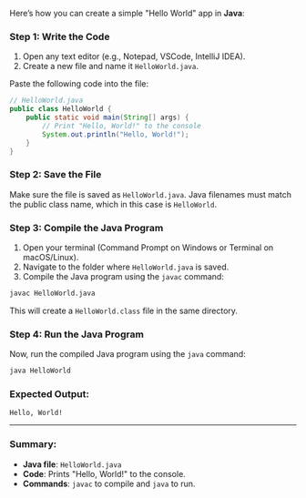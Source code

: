 Here’s how you can create a simple "Hello World" app in **Java**:

### Step 1: Write the Code

1. Open any text editor (e.g., Notepad, VSCode, IntelliJ IDEA).
2. Create a new file and name it `HelloWorld.java`.

Paste the following code into the file:

```java
// HelloWorld.java
public class HelloWorld {
    public static void main(String[] args) {
        // Print "Hello, World!" to the console
        System.out.println("Hello, World!");
    }
}
```

### Step 2: Save the File
Make sure the file is saved as `HelloWorld.java`. Java filenames must match the public class name, which in this case is `HelloWorld`.

### Step 3: Compile the Java Program
1. Open your terminal (Command Prompt on Windows or Terminal on macOS/Linux).
2. Navigate to the folder where `HelloWorld.java` is saved.
3. Compile the Java program using the `javac` command:

```bash
javac HelloWorld.java
```

This will create a `HelloWorld.class` file in the same directory.

### Step 4: Run the Java Program
Now, run the compiled Java program using the `java` command:

```bash
java HelloWorld
```

### Expected Output:
```
Hello, World!
```

---

### Summary:
- **Java file**: `HelloWorld.java`
- **Code**: Prints "Hello, World!" to the console.
- **Commands**: `javac` to compile and `java` to run.
